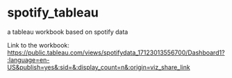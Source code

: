 # spotify_tableau
a tableau workbook based on spotify data


Link to the workbook: https://public.tableau.com/views/spotifydata_17123013556700/Dashboard1?:language=en-US&publish=yes&:sid=&:display_count=n&:origin=viz_share_link
